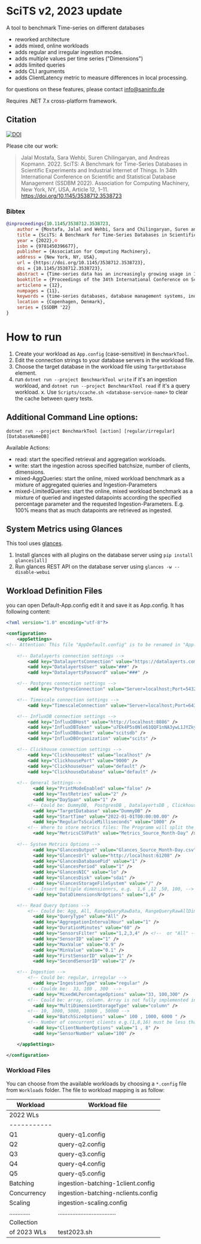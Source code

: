 # SciTS v2, 2023 update

A tool to benchmark Time-series on different databases

- reworked architecture
- adds mixed, online workloads
- adds regular and irregular ingestion modes.
- adds multiple values per time series ("Dimensions")
- adds limited queries
- adds CLI arguments
- adds ClientLatency metric to measure differences in local processing.

for questions on these features, please contact info@saninfo.de

Requires .NET 7.x cross-platform framework.

## Citation 

[![DOI](https://zenodo.org/badge/429005385.svg)](https://zenodo.org/badge/latestdoi/429005385)

Please cite our work:

> Jalal Mostafa, Sara Wehbi, Suren Chilingaryan, and Andreas Kopmann. 2022. SciTS: A Benchmark for Time-Series Databases in Scientific Experiments and Industrial Internet of Things. In 34th International Conference on Scientific and Statistical Database Management (SSDBM 2022). Association for Computing Machinery, New York, NY, USA, Article 12, 1–11. https://doi.org/10.1145/3538712.3538723


### Bibtex

```bibtex
@inproceedings{10.1145/3538712.3538723,
    author = {Mostafa, Jalal and Wehbi, Sara and Chilingaryan, Suren and Kopmann, Andreas},
    title = {SciTS: A Benchmark for Time-Series Databases in Scientific Experiments and Industrial Internet of Things},
    year = {2022},☺
    isbn = {9781450396677},
    publisher = {Association for Computing Machinery},
    address = {New York, NY, USA},
    url = {https://doi.org/10.1145/3538712.3538723},
    doi = {10.1145/3538712.3538723},
    abstract = {Time-series data has an increasingly growing usage in Industrial Internet of Things (IIoT) and large-scale scientific experiments. Managing time-series data needs a storage engine that can keep up with their constantly growing volumes while providing an acceptable query latency. While traditional ACID databases favor consistency over performance, many time-series databases with novel storage engines have been developed to provide better ingestion performance and lower query latency. To understand how the unique design of a time-series database affects its performance, we design SciTS, a highly extensible and parameterizable benchmark for time-series data. The benchmark studies the data ingestion capabilities of time-series databases especially as they grow larger in size. It also studies the latencies of 5 practical queries from the scientific experiments use case. We use SciTS to evaluate the performance of 4 databases of 4 distinct storage engines: ClickHouse, InfluxDB, TimescaleDB, and PostgreSQL.},
    booktitle = {Proceedings of the 34th International Conference on Scientific and Statistical Database Management},
    articleno = {12},
    numpages = {11},
    keywords = {time-series databases, database management systems, industrial internet of things, scientific experiments, sensor data, time-series},
    location = {Copenhagen, Denmark},
    series = {SSDBM '22}
}
```

# How to run

1. Create your workload as `App.config` (case-sensitive) in `BenchmarkTool`.
2. Edit the connection strings to your database servers in the workload file.
3. Choose the target database in the workload file using `TargetDatabase` element.
4. run `dotnet run --project BenchmarkTool write` if it's an ingestion workload,
and `dotnet run --project BenchmarkTool read` if it's a query workload.
x. Use `Scripts/ccache.sh <database-service-name>` to clear the cache between query tests.

## Additional Command Line options:

`dotnet run --project BenchmarkTool [action] [regular/irregular] [DatabaseNameDB]`

Available Actions:

* read: start the specified retrieval and aggregation workloads.
* write: start the ingestion across specified batchsize, number of clients, dimensions.
* mixed-AggQueries: start the online, mixed workload benchmark as a mixture of aggregated quieries and Ingestion-Parameters
* mixed-LimitedQueries: start the online, mixed workload benchmark as a mixture of queried and ingested datapoints according the specified percentage parameter and the requested Ingestion-Parameters. E.g. 100% means that as much datapoints are retrieved as ingested.


## System Metrics using Glances

This tool uses [glances](https://github.com/nicolargo/glances/).
1. Install glances with all plugins on the database server using `pip install glances[all]`
2. Run glances REST API on the database server using `glances -w --disable-webui`

## Workload Definition Files

you can open Default-App.config edit it and save it as App.config.
It has following content:
```xml
<?xml version="1.0" encoding="utf-8"?>

<configuration>
    <appSettings>
<!-- Attention: This file "AppDefault.config" is to be renamed in "App.config", after updating the "###" and other fields.  -->
  
    <!-- Datalayerts connection settings -->
        <add key="DatalayertsConnection" value="https://datalayerts.com" />
        <add key="DatalayertsUser" value="###" />
        <add key="DatalayertsPassword" value="###" />

    <!-- Postgres connection settings -->
        <add key="PostgresConnection" value="Server=localhost;Port=5432;Database=postgres;User Id=postgres;Password=###;" />

    <!-- Timescale connection settings -->
        <add key="TimescaleConnection" value="Server=localhost;Port=6432;Database=postgres;User Id=postgres;Password=###;CommandTimeout=300" />

    <!-- InfluxDB connection settings --> 
        <add key="InfluxDBHost" value="http://localhost:8086" />  
        <add key="InfluxDBToken" value="u7Ek4P5s0Nle61QQF1nNA3ywL1JYZky6rHRXxkPBX5bY4H3YFJ6T4KApWSRhaKNj_kHgx70ZLBowB6Di4t2YXg==" />
        <add key="InfluxDBBucket" value="scitsdb" />
        <add key="InfluxDBOrganization" value="scits" />  

    <!-- Clickhouse connection settings -->
        <add key="ClickhouseHost" value="localhost" />
        <add key="ClickhousePort" value="9000" />
        <add key="ClickhouseUser" value="default" />
        <add key="ClickhouseDatabase" value="default" />
 
    <!-- General Settings-->
          <add key="PrintModeEnabled" value="false" />
          <add key="TestRetries" value="2" />
          <add key="DaySpan" value="1" />
        <!-- Could be: DummyDB,  PostgresDB , DatalayertsDB , ClickhouseDB , TimescaleDB , InfluxDB -->
          <add key="TargetDatabase" value="DummyDB" />
          <add key="StartTime" value="2022-01-01T00:00:00.00" />
          <add key="RegularTsScaleMilliseconds" value="1000" /> 
        <!-- Where to store metrics files: The Programm will split the files in "[...]Read.csv" and "[...]Write.csv" -->
          <add key="MetricsCSVPath" value="Metrics_Source_Month-Day" />
          
    <!-- System Metrics Options -->
          <add key="GlancesOutput" value="Glances_Source_Month-Day.csv"/>
          <add key="GlancesUrl" value="http://localhost:61208" />
          <add key="GlancesDatabasePid" value="1" />
          <add key="GlancesPeriod" value="1" />
          <add key="GlancesNIC" value="lo" />
          <add key="GlancesDisk" value="sda1" />
          <add key="GlancesStorageFileSystem" value="/" />
        <!-- Insert multiple dimensionnrs, e.g.  1,6 ,12 ,50, 100, -->
          <add key="DataDimensionsNrOptions" value="1,6" />  

    <!-- Read Query Options -->
        <!-- Could be: Agg, All, RangeQueryRawData, RangeQueryRawAllDimsData, RangeQueryRawLimitedData, RangeQueryRawAllDimsLimitedData  RangeQueryAggData, OutOfRangeQuery, DifferenceAggQuery, STDDevQuery -->
          <add key="QueryType" value="All" />
          <add key="AggregationIntervalHour" value="1" />
          <add key="DurationMinutes" value="60" />
          <add key="SensorsFilter" value="1,2,3,4" /> <!--  or "All" -->
          <add key="SensorID" value="1" />
          <add key="MaxValue" value="0.9" />
          <add key="MinValue" value="0.1" />
          <add key="FirstSensorID" value="1" />
          <add key="SecondSensorID" value="2" />

    <!-- Ingestion -->
        <!-- Could be: regular, irregular -->
          <add key="IngestionType" value="regular" /> 
        <!-- Coulde be:  33, 100 , 300  -->
          <add key="MixedWLPercentageOptions" value="33, 100,300" />
        <!-- Could be: array, column. Array is not fully implemented in all DBMS. -->
          <add key="MultiDimensionStorageType" value="column" />
        <!-- 10, 1000, 5000, 10000 , 50000 -->
          <add key="BatchSizeOptions" value=" 100 , 1000, 6000 " />
        <!-- Number of concurrent clients e.g.(1,8,16) must be less than sensors. BatchSizes will be shared out between the clients -->
          <add key="ClientNumberOptions" value="1 , 8" />
          <add key="SensorNumber" value="100" />   

    </appSettings>

</configuration>
```

### Workload Files

You can choose from the available workloads by choosing a `*.config` file from `Workloads` folder.
The file to workload mapping is as follow:

| Workload    | Workload file                      |
| ----------- | ---------------------------------- |
| 2022 WLs    |                                    |
| ----------- |                                    |
| Q1          | query-q1.config                    |
| Q2          | query-q2.config                    |
| Q3          | query-q3.config                    |
| Q4          | query-q4.config                    |
| Q5          | query-q5.config                    |
| Batching    | ingestion-batching-1client.config  |
| Concurrency | ingestion-batching-nclients.config |
| Scaling     | ingestion-scaling.config           |
|.............|....................................|
|Collection   |                                    |
|of 2023 WLs  | test2023.sh                        |